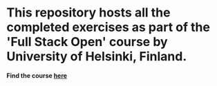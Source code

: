 # This repository hosts all the completed exercises as part of the 'Full Stack Open' course by University of Helsinki, Finland.

**Find the course [here](https://fullstackopen.com/en/)**
